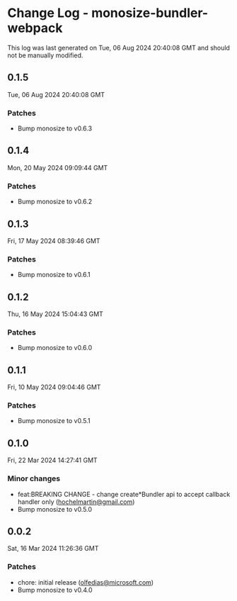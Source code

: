 # Change Log - monosize-bundler-webpack

This log was last generated on Tue, 06 Aug 2024 20:40:08 GMT and should not be manually modified.

<!-- Start content -->

## 0.1.5

Tue, 06 Aug 2024 20:40:08 GMT

### Patches

- Bump monosize to v0.6.3

## 0.1.4

Mon, 20 May 2024 09:09:44 GMT

### Patches

- Bump monosize to v0.6.2

## 0.1.3

Fri, 17 May 2024 08:39:46 GMT

### Patches

- Bump monosize to v0.6.1

## 0.1.2

Thu, 16 May 2024 15:04:43 GMT

### Patches

- Bump monosize to v0.6.0

## 0.1.1

Fri, 10 May 2024 09:04:46 GMT

### Patches

- Bump monosize to v0.5.1

## 0.1.0

Fri, 22 Mar 2024 14:27:41 GMT

### Minor changes

- feat:BREAKING CHANGE - change create*Bundler api to accept callback handler only (hochelmartin@gmail.com)
- Bump monosize to v0.5.0

## 0.0.2

Sat, 16 Mar 2024 11:26:36 GMT

### Patches

- chore: initial release (olfedias@microsoft.com)
- Bump monosize to v0.4.0
